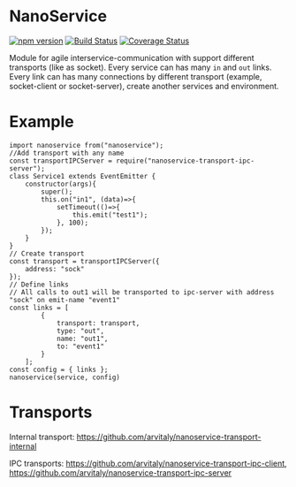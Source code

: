 # NanoService

[![npm version](https://badge.fury.io/js/nanoservice.svg)](https://badge.fury.io/js/nanoservice)
[![Build Status](https://travis-ci.org/arvitaly/nanoservice.svg?branch=master)](https://travis-ci.org/arvitaly/nanoservice)
[![Coverage Status](https://coveralls.io/repos/github/arvitaly/nanoservice/badge.svg?branch=master)](https://coveralls.io/github/arvitaly/nanoservice?branch=master)

Module for agile interservice-communication with support different transports (like as socket). Every service can has many `in` and `out` links. Every link can has many connections by different transport (example, socket-client or socket-server), create another services and environment.


# Example
    import nanoservice from("nanoservice");
    //Add transport with any name
    const transportIPCServer = require("nanoservice-transport-ipc-server");
    class Service1 extends EventEmitter {
        constructor(args){
            super();
            this.on("in1", (data)=>{
                setTimeout(()=>{
                    this.emit("test1");
                }, 100);
            });
        }
    }
    // Create transport
    const transport = transportIPCServer({
        address: "sock"
    });
    // Define links
    // All calls to out1 will be transported to ipc-server with address "sock" on emit-name "event1" 
    const links = [
            {
                transport: transport,
                type: "out",
                name: "out1",
                to: "event1"
            }
        ];
    const config = { links };
    nanoservice(service, config)

# Transports

Internal transport: https://github.com/arvitaly/nanoservice-transport-internal

IPC transports: https://github.com/arvitaly/nanoservice-transport-ipc-client, https://github.com/arvitaly/nanoservice-transport-ipc-server

